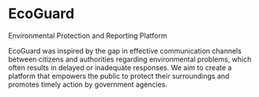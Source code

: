 # EcoGuard
Environmental Protection and Reporting Platform

EcoGuard was inspired by the gap in effective communication channels between citizens and authorities regarding environmental problems, which often results in delayed or inadequate responses. We aim to create a platform that empowers the public to protect their surroundings and promotes timely action by government agencies. 


